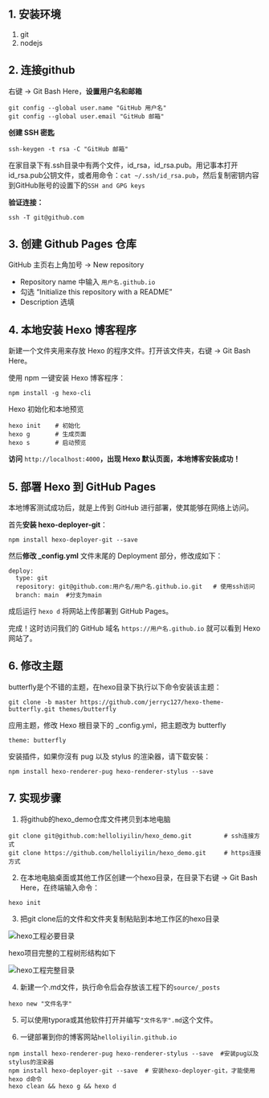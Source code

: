 ## 1. 安装环境

1. git
2. nodejs

## 2. 连接github

右键 -> Git Bash Here，**设置用户名和邮箱**

```
git config --global user.name "GitHub 用户名"
git config --global user.email "GitHub 邮箱"
```

**创建 SSH 密匙**

```
ssh-keygen -t rsa -C "GitHub 邮箱"
```

在家目录下有.ssh目录中有两个文件，id_rsa，id_rsa.pub。用记事本打开id_rsa.pub公钥文件，或者用命令：`cat ~/.ssh/id_rsa.pub`，然后复制密钥内容到GitHub账号的设置下的`SSH and GPG keys`

**验证连接：**

```
ssh -T git@github.com
```

## 3. 创建 Github Pages 仓库

GitHub 主页右上角加号 -> New repository

+ Repository name 中输入 `用户名.github.io`
+ 勾选 “Initialize this repository with a README”
+ Description 选填

## 4. 本地安装 Hexo 博客程序

新建一个文件夹用来存放 Hexo 的程序文件。打开该文件夹，右键 -> Git Bash Here。

使用 npm 一键安装 Hexo 博客程序：

```
npm install -g hexo-cli
```

Hexo 初始化和本地预览

```
hexo init    # 初始化
hexo g  	 # 生成页面
hexo s  	 # 启动预览
```

**访问** `http://localhost:4000`**，出现 Hexo 默认页面，本地博客安装成功！**

## 5. 部署 Hexo 到 GitHub Pages

本地博客测试成功后，就是上传到 GitHub 进行部署，使其能够在网络上访问。

首先**安装 hexo-deployer-git**：

```
npm install hexo-deployer-git --save
```

然后**修改 _config.yml** 文件末尾的 Deployment 部分，修改成如下：

```
deploy:
  type: git
  repository: git@github.com:用户名/用户名.github.io.git   # 使用ssh访问
  branch: main	#分支为main
```

成后运行 `hexo d` 将网站上传部署到 GitHub Pages。

完成！这时访问我们的 GitHub 域名 `https://用户名.github.io` 就可以看到 Hexo 网站了。

## 6. 修改主题

butterfly是个不错的主题，在hexo目录下执行以下命令安装该主题：

```
git clone -b master https://github.com/jerryc127/hexo-theme-butterfly.git themes/butterfly
```

应用主题，修改 Hexo 根目录下的 _config.yml，把主题改为 butterfly

```
theme: butterfly
```

安装插件，如果你沒有 pug 以及 stylus 的渲染器，请下载安裝：

```
npm install hexo-renderer-pug hexo-renderer-stylus --save
```

## 7. 实现步骤

1. 将github的hexo_demo仓库文件拷贝到本地电脑

```
git clone git@github.com:helloliyilin/hexo_demo.git			# ssh连接方式
git clone https://github.com/helloliyilin/hexo_demo.git		# https连接方式
```

2. 在本地电脑桌面或其他工作区创建一个hexo目录，在目录下右键 -> Git Bash Here，在终端输入命令：

```
hexo init
```

3. 把git clone后的文件和文件夹复制粘贴到本地工作区的hexo目录

![hexo工程必要目录](https://img1.imgtp.com/2023/09/23/Ov77nLva.png "hexo工程必要目录")

hexo项目完整的工程树形结构如下

![hexo工程完整目录](https://img1.imgtp.com/2023/09/23/pFDKVNxU.png "hexo工程完整目录")

4. 新建一个.md文件，执行命令后会存放该工程下的`source/_posts`

```
hexo new "文件名字"
```

5. 可以使用typora或其他软件打开并编写`"文件名字".md`这个文件。

6. 一键部署到你的博客网站`helloliyilin.github.io`

```
npm install hexo-renderer-pug hexo-renderer-stylus --save  #安装pug以及stylus的渲染器
npm install hexo-deployer-git --save  # 安装hexo-deployer-git，才能使用hexo d命令
hexo clean && hexo g && hexo d
```

